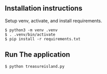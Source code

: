 ## Installation instructions
Setup venv, activate, and install requirements.
```
$ python3 -m venv .venv
$ . .venv/bin/activate
$ pip install -r requirements.txt
```

## Run The application
```
$ python treasureisland.py
```
